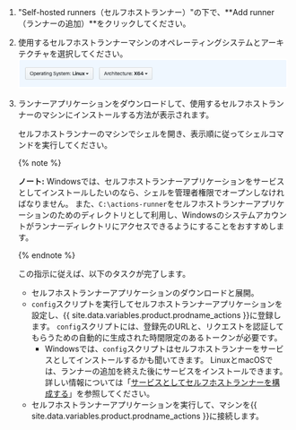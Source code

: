 1. "Self-hosted runners（セルフホストランナー）"の下で、**Add runner（ランナーの追加）**をクリックしてください。

1. 使用するセルフホストランナーマシンのオペレーティングシステムとアーキテクチャを選択してください。 ![セルフホストランナーのオペレーティングシステムの選択](/assets/images/help/settings/actions-runner-architecture-os.png)


1. ランナーアプリケーションをダウンロードして、使用するセルフホストランナーのマシンにインストールする方法が表示されます。

   セルフホストランナーのマシンでシェルを開き、表示順に従ってシェルコマンドを実行してください。

   {% note %}

   **ノート:** Windowsでは、セルフホストランナーアプリケーションをサービスとしてインストールしたいのなら、シェルを管理者権限でオープンしなければなりません。 また、`C:\actions-runner`をセルフホストランナーアプリケーションのためのディレクトリとして利用し、Windowsのシステムアカウントがランナーディレクトリにアクセスできるようにすることをおすすめします。

   {% endnote %}

   この指示に従えば、以下のタスクが完了します。
   - セルフホストランナーアプリケーションのダウンロードと展開。
   - `config`スクリプトを実行してセルフホストランナーアプリケーションを設定し、{{ site.data.variables.product.prodname_actions }}に登録します。 `config`スクリプトには、登録先のURLと、リクエストを認証してもらうための自動的に生成された時間限定のあるトークンが必要です。
     - Windowsでは、`config`スクリプトはセルフホストランナーをサービスとしてインストールするかも聞いてきます。 LinuxとmacOSでは、ランナーの追加を終えた後にサービスをインストールできます。 詳しい情報については「[サービスとしてセルフホストランナーを構成する](/actions/automating-your-workflow-with-github-actions/configuring-the-self-hosted-runner-application-as-a-service)」を参照してください。
   - セルフホストランナーアプリケーションを実行して、マシンを{{ site.data.variables.product.prodname_actions }}に接続します。
